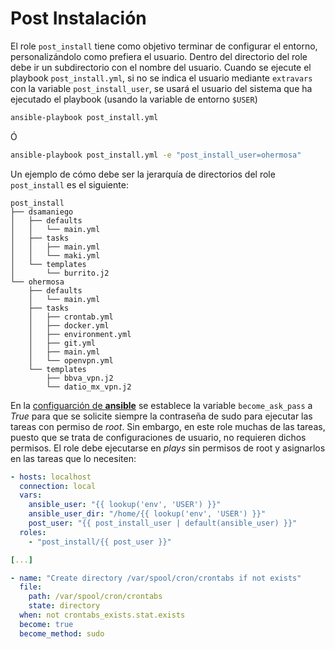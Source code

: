 # Post Instalación

El role `post_install` tiene como objetivo terminar de configurar el entorno, personalizándolo como prefiera el usuario. Dentro del directorio del role debe ir un subdirectorio con el nombre del usuario. Cuando se ejecute el playbook `post_install.yml`, si no se indica el usuario mediante `extravars` con la variable `post_install_user`, se usará el usuario del sistema que ha ejecutado el playbook (usando la variable de entorno `$USER`)

```bash
ansible-playbook post_install.yml
```

Ó

```bash
ansible-playbook post_install.yml -e "post_install_user=ohermosa"
```

Un ejemplo de cómo debe ser la jerarquía de directorios del role `post_install` es el siguiente:

```text
post_install
├── dsamaniego
│   ├── defaults
│   │   └── main.yml
│   ├── tasks
│   │   ├── main.yml
│   │   └── maki.yml
│   └── templates
│       └── burrito.j2
└── ohermosa
    ├── defaults
    │   └── main.yml
    ├── tasks
    │   ├── crontab.yml
    │   ├── docker.yml
    │   ├── environment.yml
    │   ├── git.yml
    │   ├── main.yml
    │   └── openvpn.yml
    └── templates
        ├── bbva_vpn.j2
        └── datio_mx_vpn.j2
```

En la [configuarción de **ansible**](../../ansible.cfg) se establece la variable `become_ask_pass` a _True_ para que se solicite siempre la contraseña de sudo para ejecutar las tareas con permiso de _root_. Sin embargo, en este role muchas de las tareas, puesto que se trata de configuraciones de usuario, no requieren dichos permisos. El role debe ejecutarse en _plays_ sin permisos de root y asignarlos en las tareas que lo necesiten:

```yaml
- hosts: localhost
  connection: local
  vars:
    ansible_user: "{{ lookup('env', 'USER') }}"
    ansible_user_dir: "/home/{{ lookup('env', 'USER') }}"
    post_user: "{{ post_install_user | default(ansible_user) }}"
  roles:
    - "post_install/{{ post_user }}"

[...]

- name: "Create directory /var/spool/cron/crontabs if not exists"
  file:
    path: /var/spool/cron/crontabs
    state: directory
  when: not crontabs_exists.stat.exists
  become: true
  become_method: sudo
```

